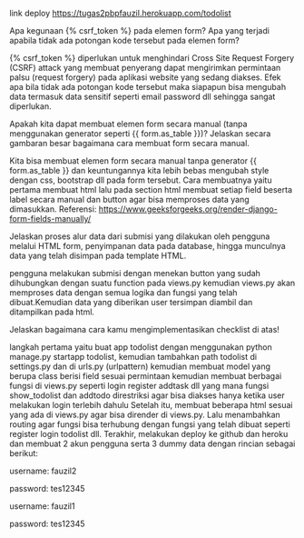 link deploy
https://tugas2pbpfauzil.herokuapp.com/todolist

Apa kegunaan {% csrf_token %} pada elemen form? Apa yang terjadi apabila tidak ada potongan kode tersebut pada elemen form?
  
{% csrf_token %} diperlukan untuk menghindari Cross Site Request Forgery (CSRF) attack yang membuat penyerang dapat mengirimkan permintaan palsu (request forgery) pada aplikasi website yang sedang diakses. Efek apa bila tidak ada potongan kode tersebut maka siapapun bisa mengubah data termasuk data sensitif seperti email password dll sehingga sangat diperlukan.

Apakah kita dapat membuat elemen form secara manual (tanpa menggunakan generator seperti {{ form.as_table }})? Jelaskan secara gambaran besar bagaimana cara membuat form secara manual.

  Kita bisa membuat elemen form secara manual tanpa generator {{ form.as_table }} dan keuntungannya kita lebih bebas mengubah style dengan css, bootstrap dll pada form tersebut. Cara membuatnya yaitu pertama membuat html lalu pada section html membuat setiap field beserta label secara manual dan button agar bisa memproses data yang dimasukkan. Referensi: https://www.geeksforgeeks.org/render-django-form-fields-manually/

Jelaskan proses alur data dari submisi yang dilakukan oleh pengguna melalui HTML form, penyimpanan data pada database, hingga munculnya data yang telah disimpan pada template HTML.
 
  pengguna melakukan submisi dengan menekan button yang sudah dihubungkan dengan suatu function pada views.py kemudian views.py akan memproses data dengan semua logika
  dan fungsi yang telah dibuat.Kemudian data yang diberikan user tersimpan diambil dan ditampilkan pada html.
  
  Jelaskan bagaimana cara kamu mengimplementasikan checklist di atas!
  
 langkah pertama yaitu buat app todolist dengan menggunakan python manage.py startapp todolist, kemudian tambahkan path todolist di settings.py dan di urls.py (urlpattern) 
  kemudian membuat model yang berupa class berisi field sesuai permintaan kemudian membuat berbagai fungsi di views.py seperti login register addtask dll yang mana fungsi show_todolist dan addtodo direstriksi agar bisa diakses hanya ketika user melakukan login terlebih dahulu
  Setelah itu, membuat beberapa html sesuai yang ada di views.py agar bisa dirender di views.py. Lalu menambahkan routing agar fungsi bisa terhubung dengan fungsi yang telah dibuat seperti register login todolist dll. Terakhir, melakukan deploy ke github dan heroku dan membuat 2 akun pengguna serta 3 dummy data dengan rincian sebagai berikut:
  
username: fauzil2
  
password: tes12345
  
username: fauzil1
  
password: tes12345
  
